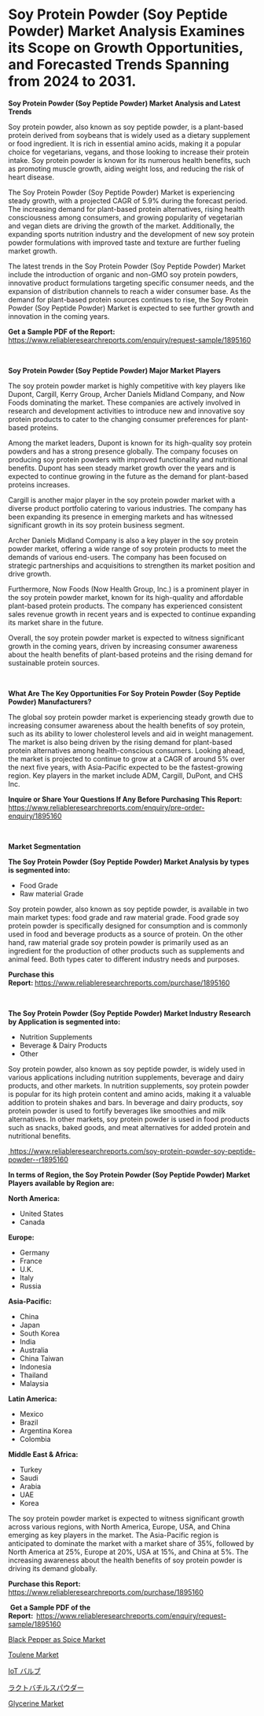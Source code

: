 <p><h1>Soy Protein Powder (Soy Peptide Powder) Market Analysis Examines its Scope on Growth Opportunities, and Forecasted Trends Spanning from 2024 to 2031.</h1></p><p><strong>Soy Protein Powder (Soy Peptide Powder) Market Analysis and Latest Trends</strong></p>
<p><p>Soy protein powder, also known as soy peptide powder, is a plant-based protein derived from soybeans that is widely used as a dietary supplement or food ingredient. It is rich in essential amino acids, making it a popular choice for vegetarians, vegans, and those looking to increase their protein intake. Soy protein powder is known for its numerous health benefits, such as promoting muscle growth, aiding weight loss, and reducing the risk of heart disease.</p><p>The Soy Protein Powder (Soy Peptide Powder) Market is experiencing steady growth, with a projected CAGR of 5.9% during the forecast period. The increasing demand for plant-based protein alternatives, rising health consciousness among consumers, and growing popularity of vegetarian and vegan diets are driving the growth of the market. Additionally, the expanding sports nutrition industry and the development of new soy protein powder formulations with improved taste and texture are further fueling market growth.</p><p>The latest trends in the Soy Protein Powder (Soy Peptide Powder) Market include the introduction of organic and non-GMO soy protein powders, innovative product formulations targeting specific consumer needs, and the expansion of distribution channels to reach a wider consumer base. As the demand for plant-based protein sources continues to rise, the Soy Protein Powder (Soy Peptide Powder) Market is expected to see further growth and innovation in the coming years.</p></p>
<p><strong>Get a Sample PDF of the Report:&nbsp;</strong> <a href="https://www.reliableresearchreports.com/enquiry/request-sample/1895160">https://www.reliableresearchreports.com/enquiry/request-sample/1895160</a></p>
<p>&nbsp;</p>
<p><strong>Soy Protein Powder (Soy Peptide Powder) Major Market Players</strong></p>
<p><p>The soy protein powder market is highly competitive with key players like Dupont, Cargill, Kerry Group, Archer Daniels Midland Company, and Now Foods dominating the market. These companies are actively involved in research and development activities to introduce new and innovative soy protein products to cater to the changing consumer preferences for plant-based proteins.</p><p>Among the market leaders, Dupont is known for its high-quality soy protein powders and has a strong presence globally. The company focuses on producing soy protein powders with improved functionality and nutritional benefits. Dupont has seen steady market growth over the years and is expected to continue growing in the future as the demand for plant-based proteins increases.</p><p>Cargill is another major player in the soy protein powder market with a diverse product portfolio catering to various industries. The company has been expanding its presence in emerging markets and has witnessed significant growth in its soy protein business segment.</p><p>Archer Daniels Midland Company is also a key player in the soy protein powder market, offering a wide range of soy protein products to meet the demands of various end-users. The company has been focused on strategic partnerships and acquisitions to strengthen its market position and drive growth.</p><p>Furthermore, Now Foods (Now Health Group, Inc.) is a prominent player in the soy protein powder market, known for its high-quality and affordable plant-based protein products. The company has experienced consistent sales revenue growth in recent years and is expected to continue expanding its market share in the future.</p><p>Overall, the soy protein powder market is expected to witness significant growth in the coming years, driven by increasing consumer awareness about the health benefits of plant-based proteins and the rising demand for sustainable protein sources.</p></p>
<p>&nbsp;</p>
<p><strong>What Are The Key Opportunities For Soy Protein Powder (Soy Peptide Powder) Manufacturers?</strong></p>
<p><p>The global soy protein powder market is experiencing steady growth due to increasing consumer awareness about the health benefits of soy protein, such as its ability to lower cholesterol levels and aid in weight management. The market is also being driven by the rising demand for plant-based protein alternatives among health-conscious consumers. Looking ahead, the market is projected to continue to grow at a CAGR of around 5% over the next five years, with Asia-Pacific expected to be the fastest-growing region. Key players in the market include ADM, Cargill, DuPont, and CHS Inc.</p></p>
<p><strong>Inquire or Share Your Questions If Any Before Purchasing This Report:</strong> <a href="https://www.reliableresearchreports.com/enquiry/pre-order-enquiry/1895160">https://www.reliableresearchreports.com/enquiry/pre-order-enquiry/1895160</a></p>
<p>&nbsp;</p>
<p><strong>Market Segmentation</strong></p>
<p><strong>The Soy Protein Powder (Soy Peptide Powder) Market Analysis by types is segmented into:</strong></p>
<p><ul><li>Food Grade</li><li>Raw material Grade</li></ul></p>
<p><p>Soy protein powder, also known as soy peptide powder, is available in two main market types: food grade and raw material grade. Food grade soy protein powder is specifically designed for consumption and is commonly used in food and beverage products as a source of protein. On the other hand, raw material grade soy protein powder is primarily used as an ingredient for the production of other products such as supplements and animal feed. Both types cater to different industry needs and purposes.</p></p>
<p><strong>Purchase this Report:&nbsp;</strong><a href="https://www.reliableresearchreports.com/purchase/1895160">https://www.reliableresearchreports.com/purchase/1895160</a></p>
<p>&nbsp;</p>
<p><strong>The Soy Protein Powder (Soy Peptide Powder) Market Industry Research by Application is segmented into:</strong></p>
<p><ul><li>Nutrition Supplements</li><li>Beverage & Dairy Products</li><li>Other</li></ul></p>
<p><p>Soy protein powder, also known as soy peptide powder, is widely used in various applications including nutrition supplements, beverage and dairy products, and other markets. In nutrition supplements, soy protein powder is popular for its high protein content and amino acids, making it a valuable addition to protein shakes and bars. In beverage and dairy products, soy protein powder is used to fortify beverages like smoothies and milk alternatives. In other markets, soy protein powder is used in food products such as snacks, baked goods, and meat alternatives for added protein and nutritional benefits.</p></p>
<p><a href="https://www.reliableresearchreports.com/soy-protein-powder-soy-peptide-powder--r1895160">&nbsp;https://www.reliableresearchreports.com/soy-protein-powder-soy-peptide-powder--r1895160</a></p>
<p><strong>In terms of Region, the Soy Protein Powder (Soy Peptide Powder) Market Players available by Region are:</strong></p>
<p>
    <p> <strong> North America: </strong>
        <ul>
            <li>United States</li>
            <li>Canada</li>
        </ul>
        </p> 
    <p> <strong> Europe: </strong>
        <ul>
            <li>Germany</li>
            <li>France</li>
            <li>U.K.</li>
            <li>Italy</li>
            <li>Russia</li>
        </ul>
        </p> 
    <p> <strong> Asia-Pacific: </strong>
        <ul>
            <li>China</li>
            <li>Japan</li>
            <li>South Korea</li>
            <li>India</li>
            <li>Australia</li>
            <li>China Taiwan</li>
            <li>Indonesia</li>
            <li>Thailand</li>
            <li>Malaysia</li>
        </ul>
        </p> 
    <p> <strong> Latin America: </strong>
        <ul>
            <li>Mexico</li>
            <li>Brazil</li>
            <li>Argentina Korea</li>
            <li>Colombia</li>
        </ul>
        </p> 
    <p> <strong> Middle East & Africa: </strong>
        <ul>
            <li>Turkey</li>
            <li>Saudi</li>
            <li>Arabia</li>
            <li>UAE</li>
            <li>Korea</li>
        </ul>
    </p>
    </p>
<p><p>The soy protein powder market is expected to witness significant growth across various regions, with North America, Europe, USA, and China emerging as key players in the market. The Asia-Pacific region is anticipated to dominate the market with a market share of 35%, followed by North America at 25%, Europe at 20%, USA at 15%, and China at 5%. The increasing awareness about the health benefits of soy protein powder is driving its demand globally.</p></p>
<p><strong>Purchase this Report: </strong><a href="https://www.reliableresearchreports.com/purchase/1895160">https://www.reliableresearchreports.com/purchase/1895160</a></p>
<p>&nbsp;<strong>Get a Sample PDF of the Report:&nbsp;&nbsp;</strong><a href="https://www.reliableresearchreports.com/enquiry/request-sample/1895160">https://www.reliableresearchreports.com/enquiry/request-sample/1895160</a></p>
<p><strong></strong></p>
<p><p><a href="https://github.com/changoleonlaverguenzanoexiste/Market-Research-Report-List-2/blob/main/black-pepper-as-spice-market.md">Black Pepper as Spice Market</a></p><p><a href="https://issuu.com/reportprime-2/docs/toulene-market-size-2030.pptx">Toulene Market</a></p><p><a href="https://medium.com/@brayanborer2023/iot%E3%83%90%E3%83%AB%E3%83%96%E5%B8%82%E5%A0%B4%E3%83%A1%E3%83%88%E3%83%AA%E3%82%AF%E3%82%B9%E3%81%AE%E8%A7%A3%E8%AA%AD-%E5%B8%82%E5%A0%B4%E3%82%B7%E3%82%A7%E3%82%A2-%E3%83%88%E3%83%AC%E3%83%B3%E3%83%89-%E3%81%8A%E3%82%88%E3%81%B3%E6%88%90%E9%95%B7%E3%83%91%E3%82%BF%E3%83%BC%E3%83%B3-5f0e979b96b1">IoT バルブ</a></p><p><a href="https://github.com/one-cool-chick/Market-Research-Report-List-1/blob/main/151618319855.md">ラクトバチルスパウダー</a></p><p><a href="https://issuu.com/reportprime-2/docs/glycerine-market-size-2030.pptx">Glycerine Market</a></p></p>